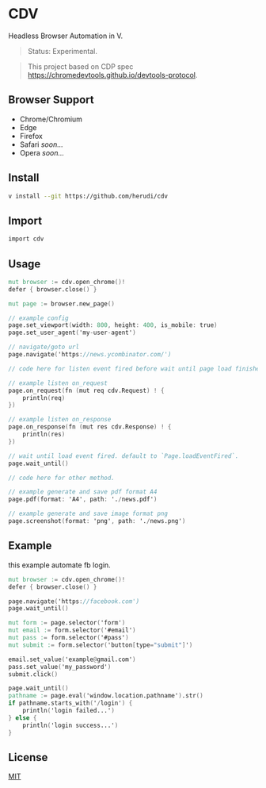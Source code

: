 # CDV

Headless Browser Automation in V.

> Status: Experimental.

> This project based on CDP spec https://chromedevtools.github.io/devtools-protocol.

## Browser Support
- Chrome/Chromium
- Edge
- Firefox
- Safari <i>soon...</i>
- Opera <i>soon...</i>

## Install
```bash
v install --git https://github.com/herudi/cdv
```

## Import
```v
import cdv
```

## Usage
```v
mut browser := cdv.open_chrome()!
defer { browser.close() }

mut page := browser.new_page()

// example config
page.set_viewport(width: 800, height: 400, is_mobile: true)
page.set_user_agent('my-user-agent')

// navigate/goto url
page.navigate('https://news.ycombinator.com/')

// code here for listen event fired before wait until page load finished.

// example listen on_request
page.on_request(fn (mut req cdv.Request) ! {
	println(req)
})

// example listen on_response
page.on_response(fn (mut res cdv.Response) ! {
	println(res)
})

// wait until load event fired. default to `Page.loadEventFired`.
page.wait_until()

// code here for other method.

// example generate and save pdf format A4
page.pdf(format: 'A4', path: './news.pdf')

// example generate and save image format png
page.screenshot(format: 'png', path: './news.png')

```
## Example
this example automate fb login.
```v
mut browser := cdv.open_chrome()!
defer { browser.close() }

page.navigate('https://facebook.com')
page.wait_until()

mut form := page.selector('form')
mut email := form.selector('#email')
mut pass := form.selector('#pass')
mut submit := form.selector('button[type="submit"]')

email.set_value('example@gmail.com')
pass.set_value('my_password')
submit.click()

page.wait_until()
pathname := page.eval('window.location.pathname').str()
if pathname.starts_with('/login') {
	println('login failed...')
} else {
	println('login success...')
}
```

## License

[MIT](LICENSE)